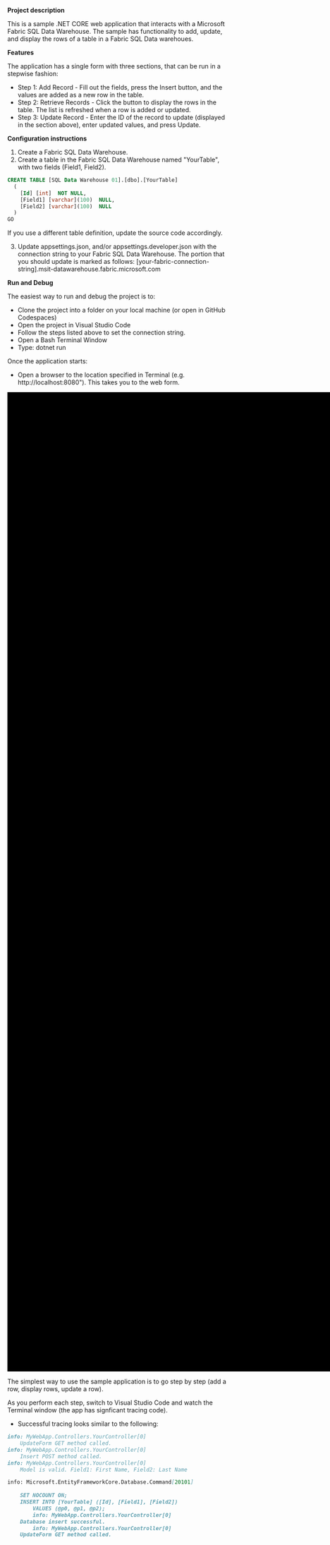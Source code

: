 **Project description**

This is a sample .NET CORE web application that interacts with a Microsoft Fabric SQL Data Warehouse. The sample has functionality to add, update, and display the rows of a table in a Fabric SQL Data warehoues. 

**Features**

The application has a single form with three sections, that can be run in a stepwise fashion:

- Step 1: Add Record - Fill out the fields, press the Insert button, and the values are added as a new row in the table.
- Step 2: Retrieve Records - Click the button to display the rows in the table. The list is refreshed when a row is added or updated.
- Step 3: Update Record - Enter the ID of the record to update (displayed in the section above), enter updated values, and press Update.

**Configuration instructions**

1. Create a Fabric SQL Data Warehouse.
2. Create a table in the Fabric SQL Data Warehouse named "YourTable", with two fields (Field1, Field2).

```sql
CREATE TABLE [SQL Data Warehouse 01].[dbo].[YourTable]
  (
  	[Id] [int]  NOT NULL,
  	[Field1] [varchar](100)  NULL,
  	[Field2] [varchar](100)  NULL
  )
GO
```
If you use a different table definition, update the source code accordingly.
   
3. Update appsettings.json, and/or appsettings.developer.json with the connection string to your Fabric SQL Data Warehouse. The portion that you should update is marked as follows: [your-fabric-connection-string].msit-datawarehouse.fabric.microsoft.com

**Run and Debug**

The easiest way to run and debug the project is to:
 - Clone the project into a folder on your local machine (or open in GitHub Codespaces)
 - Open the project in Visual Studio Code
 - Follow the steps listed above to set the connection string.
 - Open a Bash Terminal Window
 - Type: dotnet run
   
Once the application starts:
 - Open a browser to the location specified in Terminal (e.g. http://localhost:8080"). This takes you to the web form.

 <img src="https://github.com/user-attachments/assets/a157e1be-5c43-42bb-ad06-75eba903eb2c" alt="description" width="305" height="221" style="border:1000px solid black;"/>

 The simplest way to use the sample application is to go step by step (add a row, display rows, update a row).
 
 As you perform each step, switch to Visual Studio Code and watch the Terminal window (the app has signficant tracing code).
   
 - Successful tracing looks similar to the following:
``` markdown
info: MyWebApp.Controllers.YourController[0]
    UpdateForm GET method called.
info: MyWebApp.Controllers.YourController[0]
    Insert POST method called.
info: MyWebApp.Controllers.YourController[0]
    Model is valid. Field1: First Name, Field2: Last Name

info: Microsoft.EntityFrameworkCore.Database.Command[20101]
      
    SET NOCOUNT ON;
    INSERT INTO [YourTable] ([Id], [Field1], [Field2])
        VALUES (@p0, @p1, @p2);
        info: MyWebApp.Controllers.YourController[0]
    Database insert successful.
        info: MyWebApp.Controllers.YourController[0]
    UpdateForm GET method called.
```

